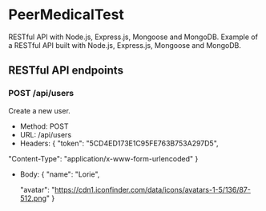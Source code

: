 # PeerMedicalTest

RESTful API with Node.js, Express.js, Mongoose and MongoDB.
Example of a RESTful API built with Node.js, Express.js, Mongoose and MongoDB.

## RESTful API endpoints

### POST /api/users
Create a new user.

- Method: POST
- URL: /api/users
- Headers:
{
"token": "5CD4ED173E1C95FE763B753A297D5",

"Content-Type": "application/x-www-form-urlencoded"
}
- Body:
{
  "name": "Lorie",
  
  "avatar": "https://cdn1.iconfinder.com/data/icons/avatars-1-5/136/87-512.png"
}
